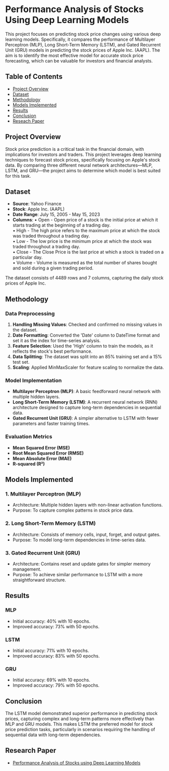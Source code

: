 # Performance Analysis of Stocks Using Deep Learning Models

This project focuses on predicting stock price changes using various deep learning models. Specifically, it compares the performance of Multilayer Perceptron (MLP), Long Short-Term Memory (LSTM), and Gated Recurrent Unit (GRU) models in predicting the stock prices of Apple Inc. (AAPL). The aim is to identify the most effective model for accurate stock price forecasting, which can be valuable for investors and financial analysts.

## Table of Contents

- [Project Overview](#project-overview)
- [Dataset](#dataset)
- [Methodology](#methodology)
- [Models Implemented](#models-implemented)
- [Results](#results)
- [Conclusion](#conclusion)
- [Reseach Paper](#research-paper)

## Project Overview

Stock price prediction is a critical task in the financial domain, with implications for investors and traders. This project leverages deep learning techniques to forecast stock prices, specifically focusing on Apple's stock data. By comparing three different neural network architectures—MLP, LSTM, and GRU—the project aims to determine which model is best suited for this task.

## Dataset

- **Source**: Yahoo Finance
- **Stock**: Apple Inc. (AAPL)
- **Date Range**: July 15, 2005 - May 15, 2023
- **Columns**:
• Open - Open price of a stock is the initial price at which it starts trading at the beginning of a trading day.  
• High - The high price refers to the maximum price at which the stock was traded throughout a trading day.  
• Low - The low price is the minimum price at which the stock was traded throughout a trading day.  
• Close - The Close Price is the last price at which a stock is traded on a particular day.  
• Volume - Volume is measured as the total number of shares bought and sold during a given trading period.  

The dataset consists of 4489 rows and 7 columns, capturing the daily stock prices of Apple Inc.  

## Methodology

### Data Preprocessing

1. **Handling Missing Values**: Checked and confirmed no missing values in the dataset.
2. **Date Formatting**: Converted the 'Date' column to DateTime format and set it as the index for time-series analysis.
3. **Feature Selection**: Used the 'High' column to train the models, as it reflects the stock's best performance.
4. **Data Splitting**: The dataset was split into an 85% training set and a 15% test set.
5. **Scaling**: Applied MinMaxScaler for feature scaling to normalize the data.

### Model Implementation

- **Multilayer Perceptron (MLP)**: A basic feedforward neural network with multiple hidden layers.
- **Long Short-Term Memory (LSTM)**: A recurrent neural network (RNN) architecture designed to capture long-term dependencies in sequential data.
- **Gated Recurrent Unit (GRU)**: A simpler alternative to LSTM with fewer parameters and faster training times.

### Evaluation Metrics

- **Mean Squared Error (MSE)**
- **Root Mean Squared Error (RMSE)**
- **Mean Absolute Error (MAE)**
- **R-squared (R²)**

## Models Implemented

### 1. Multilayer Perceptron (MLP)
- Architecture: Multiple hidden layers with non-linear activation functions.
- Purpose: To capture complex patterns in stock price data.

### 2. Long Short-Term Memory (LSTM)
- Architecture: Consists of memory cells, input, forget, and output gates.
- Purpose: To model long-term dependencies in time-series data.

### 3. Gated Recurrent Unit (GRU)
- Architecture: Contains reset and update gates for simpler memory management.
- Purpose: To achieve similar performance to LSTM with a more straightforward structure.

## Results

### MLP
- Initial accuracy: 40% with 10 epochs.
- Improved accuracy: 73% with 50 epochs.

### LSTM
- Initial accuracy: 71% with 10 epochs.
- Improved accuracy: 83% with 50 epochs.

### GRU
- Initial accuracy: 69% with 10 epochs.
- Improved accuracy: 79% with 50 epochs.

## Conclusion

The LSTM model demonstrated superior performance in predicting stock prices, capturing complex and long-term patterns more effectively than MLP and GRU models. This makes LSTM the preferred model for stock price prediction tasks, particularly in scenarios requiring the handling of sequential data with long-term dependencies.

## Research Paper

- [Performance Analysis of Stocks using Deep Learning Models](https://authors.elsevier.com/sd/article/S1877-0509(24)00624-0)
